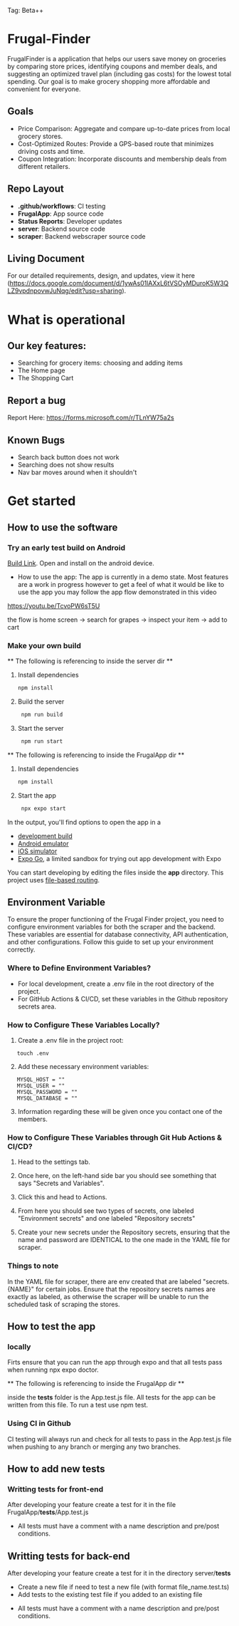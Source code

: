 Tag: Beta++
# Frugal-Finder
FrugalFinder is a application that helps our users save money on groceries by comparing store prices, identifying coupons and member deals, and suggesting an optimized travel plan (including gas costs) for the lowest total spending. Our goal is to make grocery shopping more affordable and convenient for everyone.

## Goals
- Price Comparison: Aggregate and compare up-to-date prices from local grocery stores.
- Cost-Optimized Routes: Provide a GPS-based route that minimizes driving costs and time.
- Coupon Integration: Incorporate discounts and membership deals from different retailers.

## Repo Layout
- **.github/workflows**: CI testing
- **FrugalApp**: App source code
- **Status Reports**: Developer updates
- **server**: Backend source code
- **scraper**: Backend webscraper source code


## Living Document
For our detailed requirements, design, and updates, view it here (https://docs.google.com/document/d/1ywAs01lAXxL6tVSOyMDuroK5W3QLZ9vpdnpovwJuNqg/edit?usp=sharing).

# What is operational

## Our key features:

* Searching for grocery items: choosing and adding items
* The Home page
* The Shopping Cart

## Report a bug
Report Here: https://forms.microsoft.com/r/TLnYW75a2s

## Known Bugs
* Search back button does not work
* Searching does not show results
* Nav bar moves around when it shouldn't

# Get started

## How to use the software

### Try an early test build on Android

[Build Link](https://drive.google.com/drive/folders/1VtWwrHwWZjd6j1pr5CO34eAwXnOIhk1B?usp=sharing). Open and install on the android device.

* How to use the app: The app is currently in a demo state. Most features are a work in progress however to get a feel of what it would be like to use the app you may follow the app flow demonstrated in this video

https://youtu.be/TcvoPW6sT5U

the flow is home screen -> search for grapes -> inspect your item -> add to cart

### Make your own build

** The following is referencing to inside the server dir **

1. Install dependencies

   ```bash
   npm install
   ```

2. Build the server

   ```bash
    npm run build
   ```

3. Start the server

   ```bash
    npm run start
   ```

** The following is referencing to inside the FrugalApp dir **

1. Install dependencies

   ```bash
   npm install
   ```

2. Start the app

   ```bash
    npx expo start
   ```

In the output, you'll find options to open the app in a

- [development build](https://docs.expo.dev/develop/development-builds/introduction/)
- [Android emulator](https://docs.expo.dev/workflow/android-studio-emulator/)
- [iOS simulator](https://docs.expo.dev/workflow/ios-simulator/)
- [Expo Go](https://expo.dev/go), a limited sandbox for trying out app development with Expo

You can start developing by editing the files inside the **app** directory. This project uses [file-based routing](https://docs.expo.dev/router/introduction).

## Environment Variable

To ensure the proper functioning of the Frugal Finder project, you need to configure environment variables for both the scraper and the backend. These variables are essential for database connectivity, API authentication, and other configurations. Follow this guide to set up your environment correctly.

### Where to Define Environment Variables?
- For local development, create a .env file in the root directory of the project.
- For GitHub Actions & CI/CD, set these variables in the Github repository secrets area.

### How to Configure These Variables Locally? 

1. Create a .env file in the project root:
```
   touch .env
```

2. Add these necessary environment variables:
```
   MYSQL_HOST = ""
   MYSQL_USER = ""
   MYSQL_PASSWORD = ""
   MYSQL_DATABASE = ""
```
3. Information regarding these will be given once you contact one of the members.

### How to Configure These Variables through Git Hub Actions & CI/CD? 

1. Head to the settings tab.
   
3. Once here, on the left-hand side bar you should see something that says "Secrets and Variables".
   
4. Click this and head to Actions.
   
5. From here you should see two types of secrets, one labeled "Environment secrets" and one labeled "Repository secrets"
   
6. Create your new secrets under the Repository secrets, ensuring that the name and password are IDENTICAL to the one made in the YAML file for scraper. 

### Things to note

In the YAML file for scraper, there are env created that are labeled "secrets.{NAME}" for certain jobs. Ensure that the repository secrets names are exactly as labeled, as otherwise the scraper will be unable to run the scheduled task of scraping the stores. 

## How to test the app

### locally

Firts ensure that you can run the app through expo and that all tests pass when running npx expo doctor.

** The following is referencing to inside the FrugalApp dir **

inside the __tests__ folder is the App.test.js file. All tests for the app can be written from this file. To run a test use npm test.

### Using CI in Github

CI testing will always run and check for all tests to pass in the App.test.js file when pushing to any branch or merging any two branches.

## How to add new tests

### Writting tests for front-end

After developing your feature create a test for it in the file FrugalApp/__tests__/App.test.js

* All tests must have a comment with a name description and pre/post conditions.

## Writting tests for back-end

After developing your feature create a test for it in the directory server/__tests__
- Create a new file if need to test a new file (with format file_name.test.ts)
- Add tests to the existing test file if you added to an existing file

* All tests must have a comment with a name description and pre/post conditions.
